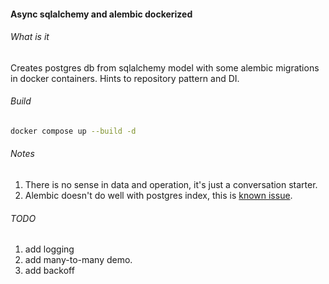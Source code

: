 #### Async sqlalchemy and alembic dockerized

###### What is it
Creates postgres db from sqlalchemy model with some alembic migrations in docker containers. Hints to repository pattern and DI. 

###### Build
```bash 
docker compose up --build -d
```

###### Notes
1. There is no sense in data and operation, it's just a conversation starter.
2. Alembic doesn't do well with postgres index,  this is [known issue](https://github.com/sqlalchemy/alembic/issues/1390).
###### TODO
1. add logging
2. add many-to-many demo.
3. add backoff
